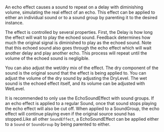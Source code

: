 An echo effect causes a sound to repeat on a delay with diminishing volume, simulating the real effect of an echo. This effect can be applied to either an individual sound or to a sound group by parenting it to the desired instance.

The effect is controlled by several properties. First, the Delay is how long the effect will wait to play the echoed sound. Feedback determines how much the original signal is diminished to play as the echoed sound. Note that this echoed sound also goes through the echo effect which will wait another delay and play another echo. This process will repeat until the volume of the echoed sound is negligible.

You can also adjust the wet/dry mix of the effect. The dry component of the sound is the original sound that the effect is being applied to. You can adjust the volume of the dry sound by adjusting the DryLevel. The wet sound is the echoed effect itself, and its volume can be adjusted with WetLevel.

It is recommended to only use the EchoSoundEffect with sound groups. If an echo effect is applied to a regular Sound, once that sound stops playing the echo effect will also be cut off. When applied to a SoundGroup, the echo effect will continue playing even if the original source sound has stopped.Like all other `SoundEffect`, a EchoSoundEffect can be applied either to a `Sound` or `SoundGroup` by being parented to either.